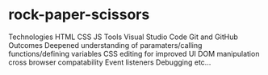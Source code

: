 # rock-paper-scissors
Technologies
    HTML
    CSS
    JS
Tools
    Visual Studio Code
    Git and GitHub
Outcomes
  Deepened understanding of paramaters/calling functions/defining variables
  CSS editing for improved UI
  DOM manipulation
  cross browser compatability
  Event listeners
  Debugging
  etc...
